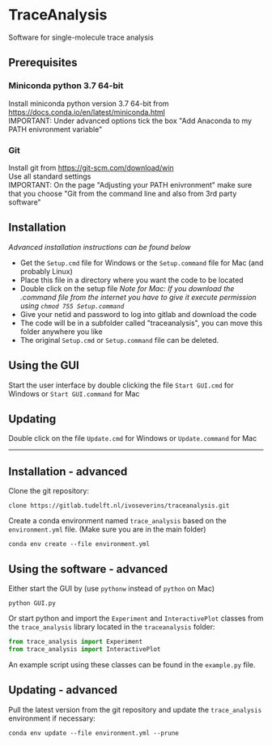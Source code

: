 # TraceAnalysis

Software for single-molecule trace analysis

## Prerequisites

### Miniconda python 3.7 64-bit

Install miniconda python version 3.7 64-bit from https://docs.conda.io/en/latest/miniconda.html  
    IMPORTANT: Under advanced options tick the box "Add Anaconda to my PATH enivronment variable"

### Git

Install git from https://git-scm.com/download/win  
    Use all standard settings  
    IMPORTANT: On the page "Adjusting your PATH enivronment" make sure that you choose "Git from the command line and also from 3rd party software"

## Installation

*Advanced installation instructions can be found below*

- Get the `Setup.cmd` file for Windows or the `Setup.command` file for Mac (and probably Linux)
- Place this file in a directory where you want the code to be located
- Double click on the setup file
  *Note for Mac: If you download the .command file from the internet you have to give it execute permission using `chmod 755 Setup.command`*  
- Give your netid and password to log into gitlab and download the code
- The code will be in a subfolder called "traceanalysis", you can move this folder anywhere you like
- The original `Setup.cmd` or `Setup.command` file can be deleted.

## Using the GUI
Start the user interface by double clicking the file `Start GUI.cmd` for Windows or `Start GUI.command` for Mac

## Updating
Double click on the file `Update.cmd` for Windows or `Update.command` for Mac

---

## Installation - advanced

Clone the git repository:

```batch
clone https://gitlab.tudelft.nl/ivoseverins/traceanalysis.git
```

Create a conda environment named `trace_analysis` based on the `environment.yml` file. (Make sure you are in the main folder)

```batch
conda env create --file environment.yml
```

## Using the software - advanced

Either start the GUI by (use `pythonw` instead of `python` on Mac)

```batch
python GUI.py
```

Or start python and import the `Experiment` and `InteractivePlot` classes from the `trace_analysis` library located in the `traceanalysis` folder:

```python
from trace_analysis import Experiment
from trace_analysis import InteractivePlot
```

An example script using these classes can be found in the `example.py` file. 

## Updating - advanced

Pull the latest version from the git repository and update the `trace_analysis` environment if necessary:

``` batch
conda env update --file environment.yml --prune
```


